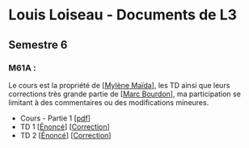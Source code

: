 # Louis Loiseau - Documents de L3




## Semestre 6
### M61A :

Le cours est la propriété de [[Mylène Maïda](http://math.univ-lille1.fr/~maida/)], les TD ainsi que leurs corrections très grande partie de [[Marc Bourdon](http://math.univ-lille1.fr/~bourdon/)], ma participation se limitant à des commentaires ou des modifications mineures.
- Cours - Partie  1 [[pdf](M61A\IP-L3.pdf)]
- TD 1 [[Énoncé]()] [[Correction]()]
- TD 2 [[Énoncé]()] [[Correction]()]
